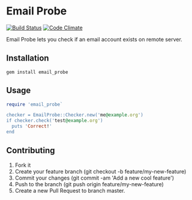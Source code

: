 # Email Probe

[![Build Status](https://travis-ci.org/rafalcymerys/email_probe.svg?branch=master)](https://travis-ci.org/rafalcymerys/email_probe)
[![Code Climate](https://codeclimate.com/github/rafalcymerys/email_checker/badges/gpa.svg)](https://codeclimate.com/github/rafalcymerys/email_checker)

Email Probe lets you check if an email account exists on remote server.

## Installation

```
gem install email_probe
```

## Usage

```ruby
require 'email_probe`

checker = EmailProbe::Checker.new('me@example.org')
if checker.check('test@example.org')
  puts 'Correct!'
end
```

## Contributing

1. Fork it
2. Create your feature branch (git checkout -b feature/my-new-feature)
2. Commit your changes (git commit -am 'Add a new cool feature')
3. Push to the branch (git push origin feature/my-new-feature)
3. Create a new Pull Request to branch master.

